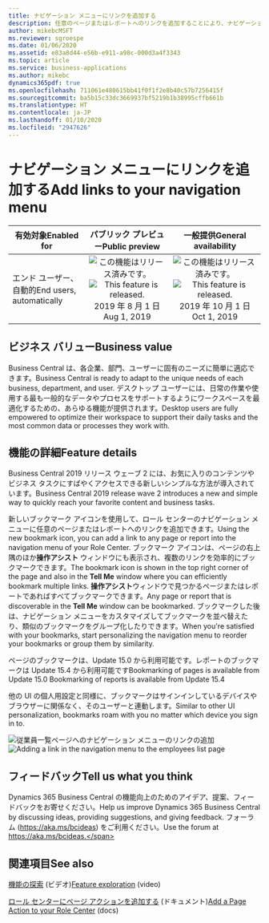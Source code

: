 ```yaml
---
title: ナビゲーション メニューにリンクを追加する
description: 任意のページまたはレポートへのリンクを追加することにより、ナビゲーション メニューをパーソナライズします。
author: mikebcMSFT
ms.reviewer: sgroespe
ms.date: 01/06/2020
ms.assetid: e83a8d44-e56b-e911-a98c-000d3a4f3343
ms.topic: article
ms.service: business-applications
ms.author: mikebc
dynamics365pdf: true
ms.openlocfilehash: 711061e480615bb41f0f1f2e8b40c57b7256415f
ms.sourcegitcommit: ba5b15c33dc3669937bf5219b1b38995cffb661b
ms.translationtype: HT
ms.contentlocale: ja-JP
ms.lasthandoff: 01/10/2020
ms.locfileid: "2947626"
---
```

# <a name="add-links-to-your-navigation-menu"></a><span data-ttu-id="0bebe-103">ナビゲーション メニューにリンクを追加する</span><span class="sxs-lookup"><span data-stu-id="0bebe-103">Add links to your navigation menu</span></span>


| <span data-ttu-id="0bebe-104">有効対象</span><span class="sxs-lookup"><span data-stu-id="0bebe-104">Enabled for</span></span>    |  <span data-ttu-id="0bebe-105">パブリック プレビュー</span><span class="sxs-lookup"><span data-stu-id="0bebe-105">Public preview</span></span> | <span data-ttu-id="0bebe-106">一般提供</span><span class="sxs-lookup"><span data-stu-id="0bebe-106">General availability</span></span> | 
| ---------- | :----------: |:----------: |
|<span data-ttu-id="0bebe-107">エンド ユーザー、自動的</span><span class="sxs-lookup"><span data-stu-id="0bebe-107">End users, automatically</span></span>|<span data-ttu-id="0bebe-108">![この機能はリリース済みです。](/dynamics365-release-plan/media/green-checkmark.png "この機能はリリース済みです。")</span><span class="sxs-lookup"><span data-stu-id="0bebe-108">![This feature is released.](/dynamics365-release-plan/media/green-checkmark.png "This feature is released.")</span></span> <span data-ttu-id="0bebe-109">2019 年 8 月 1 日</span><span class="sxs-lookup"><span data-stu-id="0bebe-109">Aug 1, 2019</span></span>| <span data-ttu-id="0bebe-110">![この機能はリリース済みです。](/dynamics365-release-plan/media/green-checkmark.png "この機能はリリース済みです。")</span><span class="sxs-lookup"><span data-stu-id="0bebe-110">![This feature is released.](/dynamics365-release-plan/media/green-checkmark.png "This feature is released.")</span></span> <span data-ttu-id="0bebe-111">2019 年 10 月 1 日</span><span class="sxs-lookup"><span data-stu-id="0bebe-111">Oct 1, 2019</span></span>|


## <a name="business-value"></a><span data-ttu-id="0bebe-112">ビジネス バリュー</span><span class="sxs-lookup"><span data-stu-id="0bebe-112">Business value</span></span>
<!-- bv start -->
<span data-ttu-id="0bebe-113">Business Central は、各企業、部門、ユーザーに固有のニーズに簡単に適応できます。</span><span class="sxs-lookup"><span data-stu-id="0bebe-113">Business Central is ready to adapt to the unique needs of each business, department, and user.</span></span> <span data-ttu-id="0bebe-114">デスクトップ ユーザーには、日常の作業や使用する最も一般的なデータやプロセスをサポートするようにワークスペースを最適化するための、あらゆる機能が提供されます。</span><span class="sxs-lookup"><span data-stu-id="0bebe-114">Desktop users are fully empowered to optimize their workspace to support their daily tasks and the most common data or processes they work with.</span></span>
<!-- bv end -->



## <a name="feature-details"></a><span data-ttu-id="0bebe-115">機能の詳細</span><span class="sxs-lookup"><span data-stu-id="0bebe-115">Feature details</span></span>
<!--feature detail start -->
<span data-ttu-id="0bebe-116">Business Central 2019 リリース ウェーブ 2 には、お気に入りのコンテンツやビジネス タスクにすばやくアクセスできる新しいシンプルな方法が導入されています。</span><span class="sxs-lookup"><span data-stu-id="0bebe-116">Business Central 2019 release wave 2 introduces a new and simple way to quickly reach your favorite content and business tasks.</span></span>

<span data-ttu-id="0bebe-117">新しいブックマーク アイコンを使用して、ロール センターのナビゲーション メニューに任意のページまたはレポートへのリンクを追加できます。</span><span class="sxs-lookup"><span data-stu-id="0bebe-117">Using the new bookmark icon, you can add a link to any page or report into the navigation menu of your Role Center.</span></span> <span data-ttu-id="0bebe-118">ブックマーク アイコンは、ページの右上隅のほか**操作アシスト** ウィンドウにも表示され、複数のリンクを効率的にブックマークできます。</span><span class="sxs-lookup"><span data-stu-id="0bebe-118">The bookmark icon is shown in the top right corner of the page and also in the **Tell Me** window where you can efficiently bookmark multiple links.</span></span> <span data-ttu-id="0bebe-119">**操作アシスト**ウィンドウで見つかるページまたはレポートであればすべてブックマークできます。</span><span class="sxs-lookup"><span data-stu-id="0bebe-119">Any page or report that is discoverable in the **Tell Me** window can be bookmarked.</span></span> <span data-ttu-id="0bebe-120">ブックマークした後は、ナビゲーション メニューをカスタマイズしてブックマークを並べ替えたり、類似のブックマークをグループ化したりできます。</span><span class="sxs-lookup"><span data-stu-id="0bebe-120">When you're satisfied with your bookmarks, start personalizing the navigation menu to reorder your bookmarks or group them by similarity.</span></span>

<span data-ttu-id="0bebe-121">ページのブックマークは、Update 15.0 から利用可能です。レポートのブックマークは Update 15.4 から利用可能です</span><span class="sxs-lookup"><span data-stu-id="0bebe-121">Bookmarking of pages is available from Update 15.0 Bookmarking of reports is available from Update 15.4</span></span>

<span data-ttu-id="0bebe-122">他の UI の個人用設定と同様に、ブックマークはサインインしているデバイスやブラウザーに関係なく、そのユーザーと連動します。</span><span class="sxs-lookup"><span data-stu-id="0bebe-122">Similar to other UI personalization, bookmarks roam with you no matter which device you sign in to.</span></span>

<span data-ttu-id="0bebe-123">![従業員一覧ページへのナビゲーション メニューのリンクの追加](media/bookmark.png "従業員一覧ページへのナビゲーション メニューのリンクの追加")</span><span class="sxs-lookup"><span data-stu-id="0bebe-123">![Adding a link in the navigation menu to the employees list page](media/bookmark.png "Adding a link in the navigation menu to the employees list page")</span></span>
<!--feature detail end -->






## <a name="tell-us-what-you-think"></a><span data-ttu-id="0bebe-124">フィードバック</span><span class="sxs-lookup"><span data-stu-id="0bebe-124">Tell us what you think</span></span>
<span data-ttu-id="0bebe-125">Dynamics 365 Business Central の機能向上のためのアイデア、提案、フィードバックをお寄せください。</span><span class="sxs-lookup"><span data-stu-id="0bebe-125">Help us improve Dynamics 365 Business Central by discussing ideas, providing suggestions, and giving feedback.</span></span> <span data-ttu-id="0bebe-126">フォーラム (https://aka.ms/bcideas) をご利用ください。</span><span class="sxs-lookup"><span data-stu-id="0bebe-126">Use the forum at https://aka.ms/bcideas.</span></span>




## <a name="see-also"></a><span data-ttu-id="0bebe-127">関連項目</span><span class="sxs-lookup"><span data-stu-id="0bebe-127">See also</span></span>
<span data-ttu-id="0bebe-128">[機能の探索](https://aka.ms/ROGBC19RW2ROV4) (ビデオ)</span><span class="sxs-lookup"><span data-stu-id="0bebe-128">[Feature exploration](https://aka.ms/ROGBC19RW2ROV4) (video)</span></span>

<span data-ttu-id="0bebe-129">[ロール センターにページ アクションを追加する](https://docs.microsoft.com/dynamics365/business-central/ui-bookmarks) (ドキュメント)</span><span class="sxs-lookup"><span data-stu-id="0bebe-129">[Add a Page Action to your Role Center](https://docs.microsoft.com/dynamics365/business-central/ui-bookmarks) (docs)</span></span>
